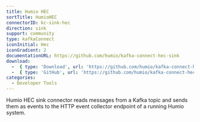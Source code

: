 ```yaml
---
title: Humio HEC
sortTitle: HumioHEC
connectorID: kc-sink-hec
direction: sink
support: community
type: kafkaConnect
iconInitial: Hec
iconGradient: 2
documentationURL: https://github.com/humio/kafka-connect-hec-sink
download:
  -  { type: 'Download', url: 'https://github.com/humio/kafka-connect-hec-sink/releases' }
  -  { type: 'GitHub', url: 'https://github.com/humio/kafka-connect-hec-sink' }
categories:
  - Developer Tools
---
```

Humio HEC sink connector reads messages from a Kafka topic and sends them as events to the HTTP event collector endpoint of a running Humio system.

